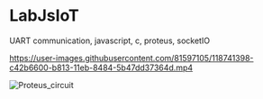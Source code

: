 # LabJsIoT
UART communication, javascript, c, proteus, socketIO

https://user-images.githubusercontent.com/81597105/118741398-c42b6600-b813-11eb-8484-5b47dd37364d.mp4

![Proteus_circuit](https://user-images.githubusercontent.com/81597105/118763129-edacb780-b83c-11eb-8598-0277e1ca6c7b.png)


